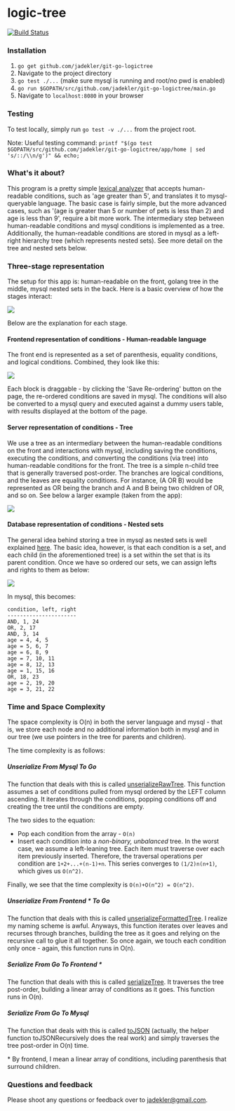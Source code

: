 logic-tree
===============

[![Build Status](https://travis-ci.org/jadekler/git-go-logictree.svg?branch=master)](https://travis-ci.org/jadekler/git-go-logictree)

### Installation

1. `go get github.com/jadekler/git-go-logictree`
1. Navigate to the project directory
1. `go test ./...` (make sure mysql is running and root/no pwd is enabled)
1. `go run $GOPATH/src/github.com/jadekler/git-go-logictree/main.go`
1. Navigate to `localhost:8080` in your browser

### Testing

To test locally, simply run `go test -v ./...` from the project root.

Note: Useful testing command: `printf "$(go test $GOPATH/src/github.com/jadekler/git-go-logictree/app/home | sed 's/::/\\n/g')" && echo;`

### What's it about?

This program is a pretty simple [lexical analyzer](http://en.wikipedia.org/wiki/Lexical_analysis) that accepts human-readable conditions, such as 'age greater than 5', and translates it to mysql-queryable language. The basic case is fairly simple, but the more advanced cases, such as '(age is greater than 5 or number of pets is less than 2) and age is less than 9', require a bit more work. The intermediary step between human-readable conditions and mysql conditions is implemented as a tree. Additionally, the human-readable conditions are stored in mysql as a left-right hierarchy tree (which represents nested sets). See more detail on the tree and nested sets below.

### Three-stage representation

The setup for this app is: human-readable on the front, golang tree in the middle, mysql nested sets in the back. Here is a basic overview of how the stages interact:

![](https://raw.github.com/jadekler/git-go-logictree/master/logictree-static/images/flowchart.png)

Below are the explanation for each stage.

#### Frontend representation of conditions - Human-readable language

The front end is represented as a set of parenthesis, equality conditions, and logical conditions. Combined, they look like this:

![](https://raw.github.com/jadekler/git-go-logictree/master/logictree-static/images/conditions.png)

Each block is draggable - by clicking the 'Save Re-ordering' button on the page, the re-ordered conditions are saved in mysql. The conditions will also be converted to a mysql query and executed against a dummy users table, with results displayed at the bottom of the page.

#### Server representation of conditions - Tree

We use a tree as an intermediary between the human-readable conditions on the front and interactions with mysql, including saving the conditions, executing the conditions, and converting the conditions (via tree) into human-readable conditions for the front. The tree is a simple n-child tree that is generally traversed post-order. The branches are logical conditions, and the leaves are equality conditions. For instance, (A OR B) would be represented as OR being the branch and A and B being two children of OR, and so on. See below a larger example (taken from the app):

![](https://raw.github.com/jadekler/git-go-logictree/master/logictree-static/images/tree.png)

#### Database representation of conditions - Nested sets

The general idea behind storing a tree in mysql as nested sets is well explained [here](http://mikehillyer.com/articles/managing-hierarchical-data-in-mysql/). The basic idea, however, is that each condition is a set, and each child (in the aforementioned tree) is a set within the set that is its parent condition. Once we have so ordered our sets, we can assign lefts and rights to them as below:

![](https://raw.github.com/jadekler/git-go-logictree/master/logictree-static/images/nested_sets.png)

In mysql, this becomes:

```
condition, left, right
----------------------
AND, 1, 24
OR, 2, 17
AND, 3, 14
age = 4, 4, 5
age = 5, 6, 7
age = 6, 8, 9
age = 7, 10, 11
age = 8, 12, 13
age = 1, 15, 16
OR, 18, 23
age = 2, 19, 20
age = 3, 21, 22
```

### Time and Space Complexity

The space complexity is O(n) in both the server language and mysql - that is, we store each node and no additional information both in mysql and in our tree (we use pointers in the tree for parents and children).

The time complexity is as follows:

##### Unserialize From Mysql To Go

The function that deals with this is called [unserializeRawTree](https://github.com/jadekler/git-go-logictree/blob/master/app/home/unserialize.go#L71). This function assumes a set of conditions pulled from mysql ordered by the LEFT column ascending. It iterates through the conditions, popping conditions off and creating the tree until the conditions are empty. 

The two sides to the equation:

- Pop each condition from the array - `O(n)`
- Insert each condition into a *non-binary, unbalanced* tree. In the worst case, we assume a left-leaning tree. Each item must traverse over each item previously inserted. Therefore, the traversal operations per condition are `1+2+...+(n-1)+n`. This series converges to `(1/2)n(n+1)`, which gives us `O(n^2)`.

Finally, we see that the time complexity is `O(n)+O(n^2) = O(n^2)`.

##### Unserialize From Frontend * To Go

The function that deals with this is called [unserializeFormattedTree](https://github.com/jadekler/git-go-logictree/blob/master/app/home/unserialize.go#L11). I realize my naming scheme is awful. Anyways, this function iterates over leaves and recurses through branches, building the tree as it goes and relying on the recursive call to glue it all together. So once again, we touch each condition only once - again, this function runs in O(n).

##### Serialize From Go To Frontend *

The function that deals with this is called [serializeTree](https://github.com/jadekler/git-go-logictree/blob/master/app/home/serialize.go#L8). It traverses the tree post-order, building a linear array of conditions as it goes. This function runs in O(n).

##### Serialize From Go To Mysql

The function that deals with this is called [toJSON](https://github.com/jadekler/git-go-logictree/blob/master/app/home/helpers.go#L30) (actually, the helper function toJSONRecursively does the real work) and simply traverses the tree post-order in O(n) time.

\* By frontend, I mean a linear array of conditions, including parenthesis that surround children.

### Questions and feedback

Please shoot any questions or feedback over to jadekler@gmail.com.
